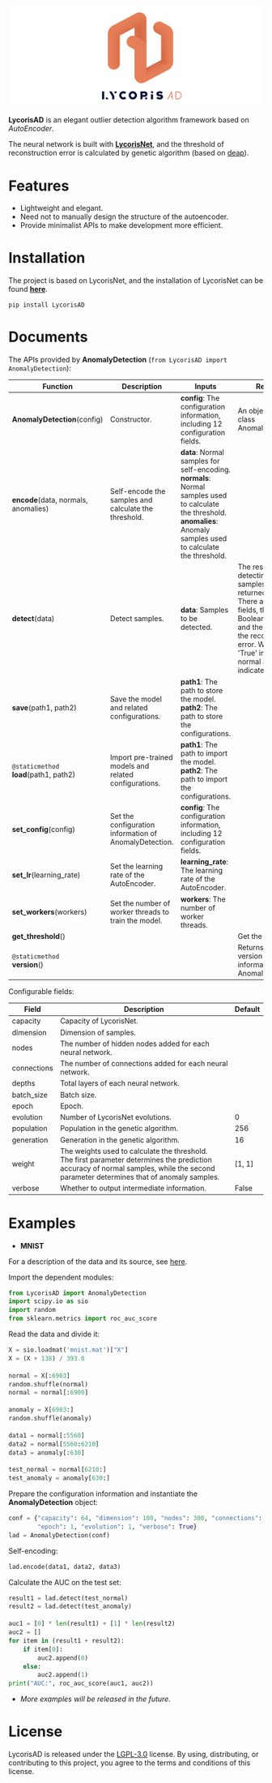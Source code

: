 ![logo](https://github.com/RootHarold/LycorisAD/blob/master/logo/logo.svg)

**LycorisAD** is an elegant outlier detection algorithm framework based on *AutoEncoder*.

The neural network is built with [**LycorisNet**](https://github.com/RootHarold/Lycoris), and the threshold of reconstruction error is calculated by genetic algorithm (based on [deap](https://github.com/DEAP/deap)).

# Features
* Lightweight and elegant.
* Need not to manually design the structure of the autoencoder.
* Provide minimalist APIs to make development more efficient.

# Installation
The project is based on LycorisNet, and the installation of LycorisNet can be found [**here**](https://github.com/RootHarold/Lycoris#Installation).

```
pip install LycorisAD
```

# Documents
The APIs provided by **AnomalyDetection** (`from LycorisAD import AnomalyDetection`):

Function | Description |  Inputs | Returns
-|-|-|-
**AnomalyDetection**(config) | Constructor. | **config**: The configuration information, including 12 configuration fields. | An object of the class AnomalyDetection.
**encode**(data, normals, anomalies) | Self-encode the samples and calculate the threshold. | **data**: Normal samples for self-encoding.<br/> **normals**: Normal samples used to calculate the threshold.<br/> **anomalies**: Anomaly samples used to calculate the threshold. |
**detect**(data) | Detect samples. | **data**: Samples to be detected. | The results after detecting the samples are returned as a list. There are two fields, the first is a Boolean value, and the second is the reconstruction error. Where 'True' indicates normal and 'False' indicates anomaly.
**save**(path1, path2) | Save the model and related configurations. | **path1**: The path to store the model.<br/> **path2**: The path to store the configurations. |
`@staticmethod`<br/>**load**(path1, path2) | Import pre-trained models and related configurations. | **path1**: The path to import the model.<br/> **path2**: The path to import the configurations. |
**set_config**(config) | Set the configuration information of AnomalyDetection. | **config**: The configuration information, including 12 configuration fields. |
**set_lr**(learning_rate) | Set the learning rate of the AutoEncoder. | **learning_rate**: The learning rate of the AutoEncoder. | 
**set_workers**(workers) | Set the number of worker threads to train the model. | **workers**: The number of worker threads. | 
**get_threshold**() |  |  | Get the threshold.
`@staticmethod`<br/>**version**() |  |  | Returns the version information of AnomalyDetection.

Configurable fields:

Field | Description |Default
-|-|-
capacity | Capacity of LycorisNet. |
dimension | Dimension of samples. |
nodes | The number of hidden nodes added for each neural network. |
connections| The number of connections added for each neural network. |
depths| Total layers of each neural network. |
batch_size| Batch size. |
epoch| Epoch. |
evolution| Number of LycorisNet evolutions. | 0
population| Population in the genetic algorithm. | 256
generation| Generation in the genetic algorithm. | 16
weight| The weights used to calculate the threshold.<br/>The first parameter determines the prediction accuracy of normal samples, while the second parameter determines that of anomaly samples. | [1, 1]
verbose| Whether to output intermediate information. | False

# Examples
* **MNIST**

For a description of the data and its source, see [here](https://github.com/RootHarold/LycorisAD/tree/master/Examples/MNIST).

Import the dependent modules:

```python
from LycorisAD import AnomalyDetection
import scipy.io as sio
import random
from sklearn.metrics import roc_auc_score
```

Read the data and divide it:

```python
X = sio.loadmat('mnist.mat')["X"]
X = (X + 138) / 393.0

normal = X[:6903]
random.shuffle(normal)
normal = normal[:6900]

anomaly = X[6903:]
random.shuffle(anomaly)

data1 = normal[:5560]
data2 = normal[5560:6210]
data3 = anomaly[:630]

test_normal = normal[6210:]
test_anomaly = anomaly[630:]
```

Prepare the configuration information and instantiate the **AnomalyDetection** object:

```python
conf = {"capacity": 64, "dimension": 100, "nodes": 300, "connections": 6000, "depths": 4, "batch_size": 8,
        "epoch": 1, "evolution": 1, "verbose": True}
lad = AnomalyDetection(conf)
```

Self-encoding:

```python
lad.encode(data1, data2, data3)
```

Calculate the AUC on the test set:

```python
result1 = lad.detect(test_normal)
result2 = lad.detect(test_anomaly)

auc1 = [0] * len(result1) + [1] * len(result2)
auc2 = []
for item in (result1 + result2):
    if item[0]:
        auc2.append(0)
    else:
        auc2.append(1)
print("AUC:", roc_auc_score(auc1, auc2))
```

* *More examples will be released in the future.*

# License
LycorisAD is released under the [LGPL-3.0](https://github.com/RootHarold/LycorisAD/blob/master/LICENSE) license. By using, distributing, or contributing to this project, you agree to the terms and conditions of this license.